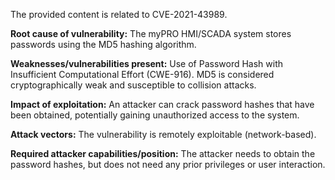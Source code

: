 The provided content is related to CVE-2021-43989.

**Root cause of vulnerability:** The myPRO HMI/SCADA system stores passwords using the MD5 hashing algorithm.

**Weaknesses/vulnerabilities present:** Use of Password Hash with Insufficient Computational Effort (CWE-916). MD5 is considered cryptographically weak and susceptible to collision attacks.

**Impact of exploitation:** An attacker can crack password hashes that have been obtained, potentially gaining unauthorized access to the system.

**Attack vectors:** The vulnerability is remotely exploitable (network-based).

**Required attacker capabilities/position:** The attacker needs to obtain the password hashes, but does not need any prior privileges or user interaction.
